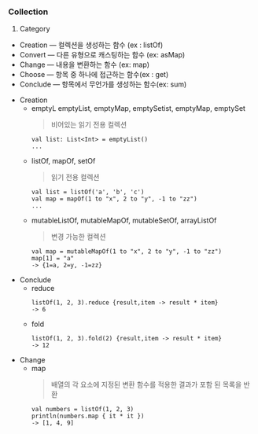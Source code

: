 ### Collection

1. Category
- Creation — 컬렉션을 생성하는 함수 (ex : listOf)
- Convert — 다른 유형으로 캐스팅하는 함수 (ex: asMap)
- Change — 내용을 변환하는 함수 (ex: map)
- Choose — 항목 중 하나에 접근하는 함수(ex : get)
- Conclude — 항목에서 무언가를 생성하는 함수(ex: sum)

* Creation
  * emptyL emptyList, emptyMap, emptySetist, emptyMap, emptySet
    >비어있는 읽기 전용 컬렉션
    ```
    val list: List<Int> = emptyList()
    ...
    ```
  * listOf, mapOf, setOf
    >읽기 전용 컬렉션
    ```
    val list = listOf('a', 'b', 'c')
    val map = mapOf(1 to "x", 2 to "y", -1 to "zz")
    ... 
    ```
  * mutableListOf, mutableMapOf, mutableSetOf, arrayListOf
    >변경 가능한 컬렉션
    ```
    val map = mutableMapOf(1 to "x", 2 to "y", -1 to "zz")
    map[1] = "a"
    -> {1=a, 2=y, -1=zz}
    ```
* Conclude
  * reduce
    ```
    listOf(1, 2, 3).reduce {result,item -> result * item}
    -> 6
    ```
  * fold
    ```
    listOf(1, 2, 3).fold(2) {result,item -> result * item}
    -> 12
    ```
* Change
  * map
    > 배열의 각 요소에 지정된 변환 함수를 적용한 결과가 포함 된 목록을 반환
    ```
    val numbers = listOf(1, 2, 3)
    println(numbers.map { it * it })
    -> [1, 4, 9]
    ```